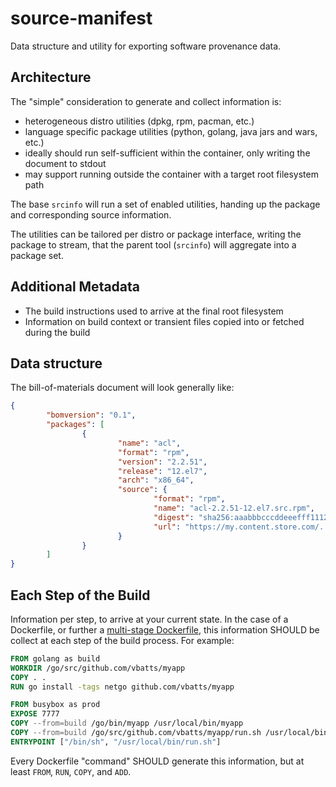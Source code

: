 # source-manifest

Data structure and utility for exporting software provenance data.

## Architecture

The "simple" consideration to generate and collect information is:
- heterogeneous distro utilities (dpkg, rpm, pacman, etc.)
- language specific package utilities (python, golang, java jars and wars, etc.)
- ideally should run self-sufficient within the container, only writing the document to stdout
- may support running outside the container with a target root filesystem path

The base `srcinfo` will run a set of enabled utilities, handing up the package
and corresponding source information.

The utilities can be tailored per distro or package interface, writing the
package to stream, that the parent tool (`srcinfo`) will aggregate into a
package set.

## Additional Metadata

- The build instructions used to arrive at the final root filesystem
- Information on build context or transient files copied into or fetched during the build

## Data structure

The bill-of-materials document will look generally like:

```json
{
        "bomversion": "0.1",
        "packages": [
                {
                        "name": "acl",
                        "format": "rpm",
                        "version": "2.2.51",
                        "release": "12.el7",
                        "arch": "x86_64",
                        "source": {
                                "format": "rpm",
                                "name": "acl-2.2.51-12.el7.src.rpm",
                                "digest": "sha256:aaabbbcccddeeefff111222333...",
                                "url": "https://my.content.store.com/..."
                        }
                }
        ]
}
```

## Each Step of the Build

Information per step, to arrive at your current state.
In the case of a Dockerfile, or further a [multi-stage
Dockerfile](https://blog.alexellis.io/mutli-stage-docker-builds/), this
information SHOULD be collect at each step of the build process.
For example:

```Dockerfile
FROM golang as build
WORKDIR /go/src/github.com/vbatts/myapp
COPY . .
RUN go install -tags netgo github.com/vbatts/myapp

FROM busybox as prod
EXPOSE 7777
COPY --from=build /go/bin/myapp /usr/local/bin/myapp
COPY --from=build /go/src/github.com/vbatts/myapp/run.sh /usr/local/bin/run.sh
ENTRYPOINT ["/bin/sh", "/usr/local/bin/run.sh"]
```

Every Dockerfile "command" SHOULD generate this information, but at least
`FROM`, `RUN`, `COPY`, and `ADD`.

